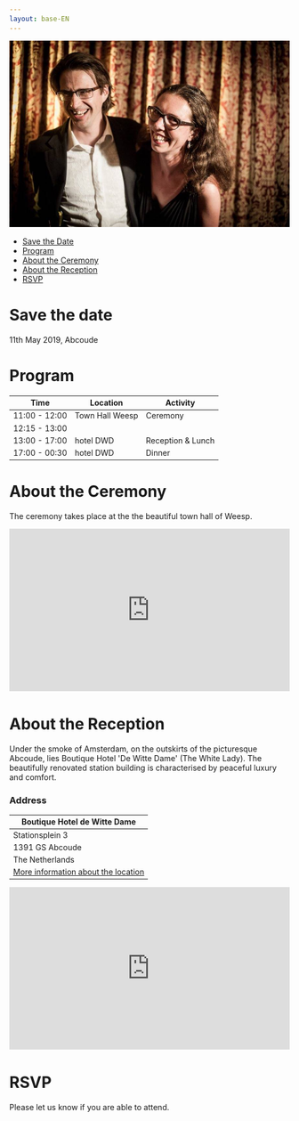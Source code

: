```yaml
---
layout: base-EN
---
```


![Tosja and Richard](/images/tr.jpg "Tosja and Richard")

- [Save the Date](#save-the-date)
- [Program](#program)
- [About the Ceremony](#about-the-ceremony)
- [About the  Reception](#about-the-reception)
- [RSVP](#rsvp)

# Save the date 

11th May 2019, Abcoude

# Program

| Time          | Location        | Activity |
| ------------- | --------------- | -------- |
| 11:00 - 12:00 | Town Hall Weesp | Ceremony |
| 12:15 - 13:00 |                 |          |
| 13:00 - 17:00 | hotel DWD       | Reception & Lunch    |
| 17:00 - 00:30 | hotel DWD       | Dinner   |

# About the Ceremony

The ceremony takes place at the the beautiful town hall of Weesp.

<iframe src="https://www.google.com/maps/embed?pb=!1m14!1m8!1m3!1d9758.096017458554!2d5.0428312!3d52.3064934!3m2!1i1024!2i768!4f13.1!3m3!1m2!1s0x0%3A0xefe4bf795ddbf05!2sGemeente+Weesp!5e0!3m2!1sen!2snl!4v1541433542185" width="100%" height="292" frameborder="0" style="border:0" allowfullscreen></iframe>


# About the Reception

Under the smoke of Amsterdam, on the outskirts of the picturesque Abcoude, lies Boutique Hotel 'De Witte Dame' (The White Lady). The beautifully renovated station building is characterised by peaceful luxury and comfort.


### Address

| Boutique Hotel de Witte Dame |
| --------------- |
| Stationsplein 3 |
| 1391 GS Abcoude |
| The Netherlands |
| [More information about the location](https://www.hoteldwd.nl/en/) |

<iframe src="https://www.google.com/maps/embed?pb=!1m14!1m8!1m3!1d19530.71773399236!2d4.966225277253436!3d52.27353425844868!3m2!1i1024!2i768!4f13.1!3m3!1m2!1s0x0%3A0xcf7673dbed8398e3!2sBoutique+Hotel+De+Witte+Dame!5e0!3m2!1sen!2snl!4v1541432986283" width="100%" height="292" frameborder="0" style="border:0" allowfullscreen></iframe>


# RSVP

Please let us know if you are able to attend.

<!-- EMAIL FORM WILL SHOW UP HERE -->

